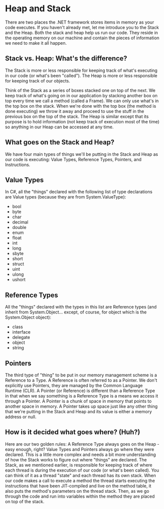# Heap and Stack

There are two places the .NET framework stores items in memory as your code executes. If you haven't already met, let me introduce you to the Stack and the Heap. Both the stack and heap help us run our code. They reside in the operating memory on our machine and contain the pieces of information we need to make it all happen.

## Stack vs. Heap: What's the difference?
The Stack is more or less responsible for keeping track of what's executing in our code (or what's been "called").  The Heap is more or less responsible for keeping track of our objects.

Think of the Stack as a series of boxes stacked one on top of the next.  We keep track of what's going on in our application by stacking another box on top every time we call a method (called a Frame).  We can only use what's in the top box on the stack.  When we're done with the top box (the method is done executing) we throw it away and proceed to use the stuff in the previous box on the top of the stack. The Heap is similar except that its purpose is to hold information (not keep track of execution most of the time) so anything in our Heap can be accessed at any time.

## What goes on the Stack and Heap?

We have four main types of things we'll be putting in the Stack and Heap as our code is executing: Value Types, Reference Types, Pointers, and Instructions. 

## Value Types
 
In C#, all the "things" declared with the following list of type declarations are Value types (because they are from System.ValueType):
- bool
- byte
- char
- decimal
- double
- enum
- float
- int
- long
- sbyte
- short
- struct
- uint
- ulong
- ushort

## Reference Types

All the "things" declared with the types in this list are Reference types (and inherit from System.Object... except, of course, for object which is the System.Object object):
- class
- interface
- delegate
- object
- string

## Pointers
The third type of "thing" to be put in our memory management scheme is a Reference to a Type. A Reference is often referred to as a Pointer.  We don't explicitly use Pointers, they are managed by the Common Language Runtime (CLR). A Pointer (or Reference) is different than a Reference Type in that when we say something is a Reference Type is a means we access it through a Pointer.  A Pointer is a chunk of space in memory that points to another space in memory.  A Pointer takes up space just like any other thing that we're putting in the Stack and Heap and its value is either a memory address or null. 

## How is it decided what goes where? (Huh?)

Here are our two golden rules:
A Reference Type always goes on the Heap - easy enough, right? 
Value Types and Pointers always go where they were declared.  This is a little more complex and needs a bit more understanding of how the Stack works to figure out where "things" are declared.
The Stack, as we mentioned earlier, is responsible for keeping track of where each thread is during the execution of our code (or what's been called). You can think of it as a thread "state" and each thread has its own stack.  When our code makes a call to execute a method the thread starts executing the instructions that have been JIT-compiled and live on the method table, it also puts the method's parameters on the thread stack.  Then, as we go through the code and run into variables within the method they are placed on top of the stack.

